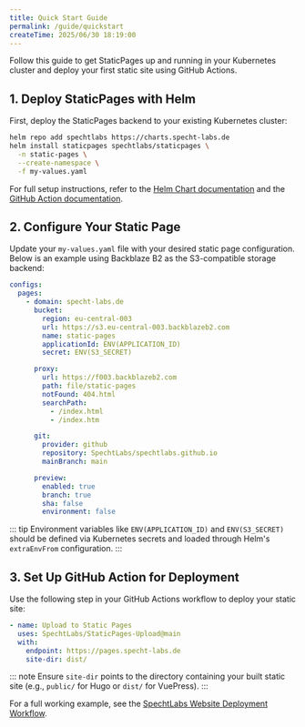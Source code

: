 ```yaml
---
title: Quick Start Guide
permalink: /guide/quickstart
createTime: 2025/06/30 18:19:00
---
```


Follow this guide to get StaticPages up and running in your Kubernetes cluster and deploy your first static site using GitHub Actions.

## 1. Deploy StaticPages with Helm

First, deploy the StaticPages backend to your existing Kubernetes cluster:

```bash
helm repo add spechtlabs https://charts.specht-labs.de
helm install staticpages spechtlabs/staticpages \
  -n static-pages \
  --create-namespace \
  -f my-values.yaml
```

For full setup instructions, refer to the [Helm Chart documentation](https://github.com/SpechtLabs/StaticPages/tree/main/charts/staticpages) and the [GitHub Action documentation](https://github.com/SpechtLabs/StaticPages-Upload).

## 2. Configure Your Static Page

Update your `my-values.yaml` file with your desired static page configuration. Below is an example using Backblaze B2 as the S3-compatible storage backend:

```yaml
configs:
  pages:
    - domain: specht-labs.de
      bucket:
        region: eu-central-003
        url: https://s3.eu-central-003.backblazeb2.com
        name: static-pages
        applicationId: ENV(APPLICATION_ID)
        secret: ENV(S3_SECRET)

      proxy:
        url: https://f003.backblazeb2.com
        path: file/static-pages
        notFound: 404.html
        searchPath:
          - /index.html
          - /index.htm

      git:
        provider: github
        repository: SpechtLabs/spechtlabs.github.io
        mainBranch: main

      preview:
        enabled: true
        branch: true
        sha: false
        environment: false
```

::: tip
Environment variables like `ENV(APPLICATION_ID)` and `ENV(S3_SECRET)` should be defined via Kubernetes secrets and loaded through Helm's `extraEnvFrom` configuration.
:::

## 3. Set Up GitHub Action for Deployment

Use the following step in your GitHub Actions workflow to deploy your static site:

```yaml
- name: Upload to Static Pages
  uses: SpechtLabs/StaticPages-Upload@main
  with:
    endpoint: https://pages.specht-labs.de
    site-dir: dist/
```

::: note
Ensure `site-dir` points to the directory containing your built static site (e.g., `public/` for Hugo or `dist/` for VuePress).
:::

For a full working example, see the [SpechtLabs Website Deployment Workflow](https://github.com/SpechtLabs/spechtlabs.github.io/blob/main/.github/workflows/deploy.yml#L96).
